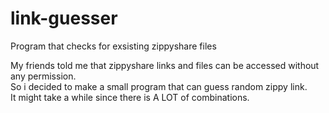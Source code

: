 # link-guesser
Program that checks for exsisting zippyshare files

My friends told me that zippyshare links and files can be accessed without any permission.  
So i decided to make a small program that can guess random zippy link.  
It might take a while since there is A LOT of combinations.
